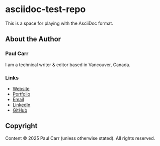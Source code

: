 # asciidoc-test-repo
This is a space for playing with the AsciiDoc format.
## About the Author
### Paul Carr
I am a technical writer & editor based in Vancouver, Canada.
### Links
* [Website](https://paulcarr.tech)
* [Portfolio](https://paulcarr.tech/portfolio)
* [Email](mailto:info@paulcarr.tech)
* [LinkedIn](https://linkedin.com/in/paulcarrtech)
* [GitHub](https://github.com/paulcarrtech)
## Copyright
Content &copy; 2025 Paul Carr (unless otherwise stated). All rights reserved.
